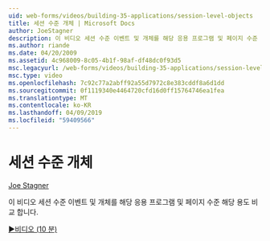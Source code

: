```yaml
---
uid: web-forms/videos/building-35-applications/session-level-objects
title: 세션 수준 개체 | Microsoft Docs
author: JoeStagner
description: 이 비디오 세션 수준 이벤트 및 개체를 해당 응용 프로그램 및 페이지 수준 해당 용도 비교 합니다.
ms.author: riande
ms.date: 04/20/2009
ms.assetid: 4c968009-8c05-4b1f-98af-df48dc0f93d5
msc.legacyurl: /web-forms/videos/building-35-applications/session-level-objects
msc.type: video
ms.openlocfilehash: 7c92c77a2abff92a55d7972c8e383cddf8a6d1dd
ms.sourcegitcommit: 0f1119340e4464720cfd16d0ff15764746ea1fea
ms.translationtype: MT
ms.contentlocale: ko-KR
ms.lasthandoff: 04/09/2019
ms.locfileid: "59409566"
---
```

# <a name="session-level-objects"></a>세션 수준 개체

[Joe Stagner](https://github.com/JoeStagner)

이 비디오 세션 수준 이벤트 및 개체를 해당 응용 프로그램 및 페이지 수준 해당 용도 비교 합니다.

[&#9654;비디오 (10 분)](https://channel9.msdn.com/Blogs/ASP-NET-Site-Videos/session-level-objects)
